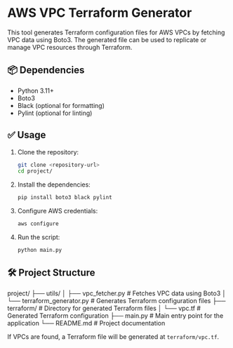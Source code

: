 # AWS VPC Terraform Generator

This tool generates Terraform configuration files for AWS VPCs by fetching VPC data using Boto3. 
The generated file can be used to replicate or manage VPC resources through Terraform.

## 📦 Dependencies

- Python 3.11+
- Boto3
- Black (optional for formatting)
- Pylint (optional for linting)

## ✅ Usage

1. Clone the repository:

    ```bash
    git clone <repository-url>
    cd project/
    ```

2. Install the dependencies:

    ```bash
    pip install boto3 black pylint
    ```

3. Configure AWS credentials:

    ```bash
    aws configure
    ```

4. Run the script:

    ```bash
    python main.py
    ```

## 🛠️ Project Structure

project/
├── utils/
│   ├── vpc_fetcher.py       # Fetches VPC data using Boto3
│   └── terraform_generator.py # Generates Terraform configuration files
├── terraform/               # Directory for generated Terraform files
│   └── vpc.tf               # Generated Terraform configuration
├── main.py                  # Main entry point for the application
└── README.md                # Project documentation


If VPCs are found, a Terraform file will be generated at `terraform/vpc.tf`.
